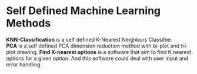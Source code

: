 # Self Defined Machine Learning Methods
**KNN-Classification** is  a self defined K-Nearest Neighbors Classifier.  
**PCA** is a self defined PCA dimension reduction method with bi-plot and tri-plot drawing.
**Find K-nearest options** is a software that aim to find K nearest options for a given option. And this software could deal with user input and error handling. 
